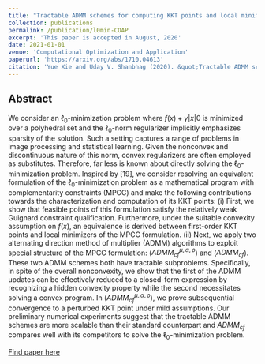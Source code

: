 ```yaml
---
title: "Tractable ADMM schemes for computing KKT points and local minimizers for $l_0$-minimization problems"
collection: publications
permalink: /publication/l0min-COAP
excerpt: 'This paper is accepted in August, 2020'
date: 2021-01-01
venue: 'Computational Optimization and Application'
paperurl: 'https://arxiv.org/abs/1710.04613'
citation: 'Yue Xie and Uday V. Shanbhag (2020). &quot;Tractable ADMM schemes for computing KKT points and local minimizers for $\ell_0$-minimization problems.&quot; <i>Computational Optimization and Application</i>.'
---
```

## Abstract

We consider an $\ell_0$-minimization problem where $f(x)+\gamma | x |0$ is minimized over a polyhedral set and the $\ell_0$-norm regularizer implicitly emphasizes sparsity of the solution. Such a setting captures a range of problems in image processing and statistical learning. Given the nonconvex and discontinuous nature of this norm, convex regularizers are often employed as substitutes. Therefore, far less is known about directly solving the $\ell_0$-minimization problem. Inspired by [19], we consider resolving an equivalent formulation of the $\ell_0$-minimization problem as a mathematical program with complementarity constraints (MPCC) and make the following contributions towards the characterization and computation of its KKT points: (i) First, we show that feasible points of this formulation satisfy the relatively weak Guignard constraint qualification. Furthermore, under the suitable convexity assumption on $f(x)$, an equivalence is derived between first-order KKT points and local minimizers of the MPCC formulation. (ii) Next, we apply two alternating direction method of multiplier (ADMM) algorithms to exploit special structure of the MPCC formulation: ($ADMM_{cf}^{\mu,\alpha,\rho}$) and ($ADMM_{cf}$). These two ADMM schemes both have tractable subproblems. Specifically, in spite of the overall nonconvexity, we show that the first of the ADMM updates can be effectively reduced to a closed-form expression by recognizing a hidden convexity property while the second necessitates solving a convex program. In ($ADMM_{cf}^{\mu,\alpha,\rho}$), we prove subsequential convergence to a perturbed KKT point under mild assumptions. Our preliminary numerical experiments suggest that the tractable ADMM schemes are more scalable than their standard counterpart and $ADMM_{cf}$ compares well with its competitors to solve the $\ell_0$-minimization problem.

[Find paper here](https://arxiv.org/abs/1710.04613)
